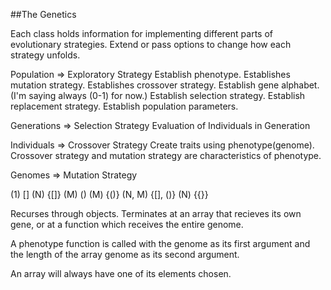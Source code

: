 ##The Genetics

Each class holds information for implementing different parts of evolutionary strategies.
Extend or pass options to change how each strategy unfolds.

Population => Exploratory Strategy
  Establish phenotype.
    Establishes mutation strategy.
    Establishes crossover strategy.
  Establish gene alphabet. (I'm saying always (0-1) for now.)
  Establish selection strategy.
  Establish replacement strategy.
  Establish population parameters.

Generations => Selection Strategy
  Evaluation of Individuals in Generation

Individuals => Crossover Strategy
  Create traits using phenotype(genome).
  Crossover strategy and mutation strategy are
    characteristics of phenotype.

Genomes => Mutation Strategy

(1) []
(N) {[]}
(M) ()
(M) {()}
(N, M) {[], ()}
(N) {{}}

Recurses through objects.
Terminates at an array that recieves its own gene, or at a function which receives the entire genome.

A phenotype function is called with the genome as its first argument and the length of the array genome as its second argument.

An array will always have one of its elements chosen.



